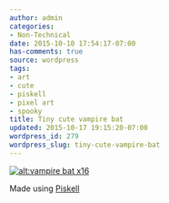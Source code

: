 ```yaml
---
author: admin
categories:
- Non-Technical
date: 2015-10-10 17:54:17-07:00
has-comments: true
source: wordpress
tags:
- art
- cute
- piskell
- pixel art
- spooky
title: Tiny cute vampire bat
updated: 2015-10-17 19:15:20-07:00
wordpress_id: 279
wordpress_slug: tiny-cute-vampire-bat
---
```

[![alt:vampire bat x16](/wp-content/uploads/2015/10/vampire-bat-x16.png)](/wp-content/uploads/2015/10/vampire-bat-x16.png)

Made using [Piskell](http://www.piskelapp.com/)
